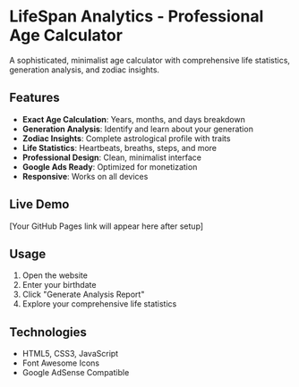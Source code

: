 # LifeSpan Analytics - Professional Age Calculator

A sophisticated, minimalist age calculator with comprehensive life statistics, generation analysis, and zodiac insights.

## Features

- **Exact Age Calculation**: Years, months, and days breakdown
- **Generation Analysis**: Identify and learn about your generation
- **Zodiac Insights**: Complete astrological profile with traits
- **Life Statistics**: Heartbeats, breaths, steps, and more
- **Professional Design**: Clean, minimalist interface
- **Google Ads Ready**: Optimized for monetization
- **Responsive**: Works on all devices

## Live Demo

[Your GitHub Pages link will appear here after setup]

## Usage

1. Open the website
2. Enter your birthdate
3. Click "Generate Analysis Report"
4. Explore your comprehensive life statistics

## Technologies

- HTML5, CSS3, JavaScript
- Font Awesome Icons
- Google AdSense Compatible
